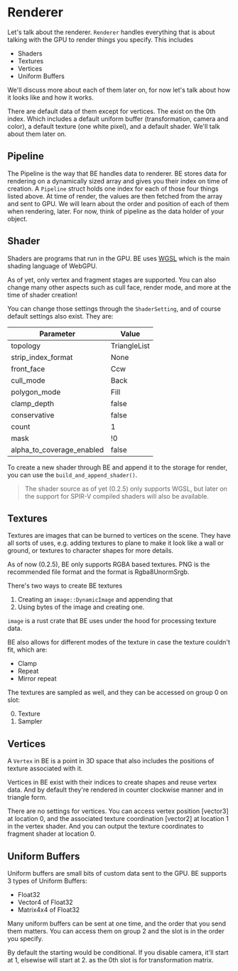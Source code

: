 # Renderer

Let's talk about the renderer. `Renderer` handles everything that is about talking with the GPU to render things you specify. This includes

* Shaders
* Textures
* Vertices
* Uniform Buffers
  
We'll discuss more about each of them later on, for now let's talk about how it looks like and how it works.

There are default data of them except for vertices. The exist on the 0th index. Which includes a default uniform buffer (transformation, camera and color), a default texture (one white pixel), and a default shader. We'll talk about them later on.

## Pipeline

The Pipeline is the way that BE handles data to renderer. BE stores data for rendering on a dynamically sized array and gives you their index on time of creation. A `Pipeline` struct holds one index for each of those four things listed above. At time of render, the values are then fetched from the array and sent to GPU. We will learn about the order and position of each of them when rendering, later. For now, think of pipeline as the data holder of your object.

## Shader

Shaders are programs that run in the GPU. BE uses [WGSL](https://www.w3.org/TR/WGSL/) which is the main shading language of WebGPU.

As of yet, only vertex and fragment stages are supported. You can also change many other aspects such as cull face, render mode, and more at the time of shader creation!

You can change those settings through the `ShaderSetting`, and of course default settings also exist. They are:

Parameter | Value
--------- | -----
topology | TriangleList
strip_index_format | None
front_face | Ccw
cull_mode | Back
polygon_mode | Fill
clamp_depth | false
conservative | false
count | 1
mask | !0
alpha_to_coverage_enabled | false

To create a new shader through BE and append it to the storage for render, you can use the `build_and_append_shader()`.

> The shader source as of yet (0.2.5) only supports WGSL, but later on the support for SPIR-V compiled shaders will also be available.

## Textures

Textures are images that can be burned to vertices on the scene. They have all sorts of uses, e.g. adding textures to plane to make it look like a wall or ground, or textures to character shapes for more details.

As of now (0.2.5), BE only supports RGBA based textures. PNG is the recommended file format and the format is Rgba8UnormSrgb.

There's two ways to create BE textures

1. Creating an `image::DynamicImage` and appending that
2. Using bytes of the image and creating one.

`image` is a rust crate that BE uses under the hood for processing texture data.

BE also allows for different modes of the texture in case the texture couldn't fit, which are:

* Clamp
* Repeat
* Mirror repeat

The textures are sampled as well, and they can be accessed on group 0 on slot:

0. Texture
1. Sampler

## Vertices

A `Vertex` in BE is a point in 3D space that also includes the positions of texture associated with it.

Vertices in BE exist with their indices to create shapes and reuse vertex data. And by default they're rendered in counter clockwise manner and in triangle form.

There are no settings for vertices. You can access vertex position [vector3] at location 0, and the associated texture coordination [vector2] at location 1 in the vertex shader. And you can output the texture coordinates to fragment shader at location 0.

## Uniform Buffers

Uniform buffers are small bits of custom data sent to the GPU. BE supports 3 types of Uniform Buffers:

* Float32
* Vector4 of Float32
* Matrix4x4 of Float32

Many uniform buffers can be sent at one time, and the order that you send them matters. You can access them on group 2 and the slot is in the order you specify.

By default the starting would be conditional. If you disable camera, it'll start at 1, elsewise will start at 2. as the 0th slot is for transformation matrix.
